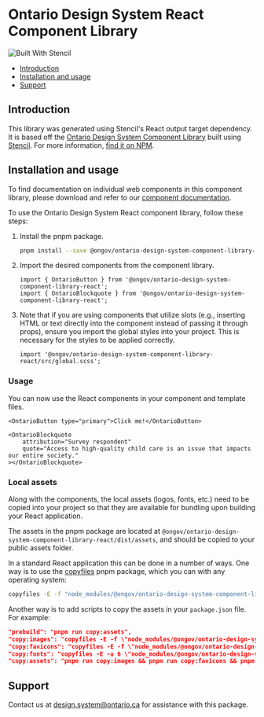 # Ontario Design System React Component Library

![Built With Stencil](https://img.shields.io/badge/-Built%20With%20Stencil-16161d.svg?logo=data%3Aimage%2Fsvg%2Bxml%3Bbase64%2CPD94bWwgdmVyc2lvbj0iMS4wIiBlbmNvZGluZz0idXRmLTgiPz4KPCEtLSBHZW5lcmF0b3I6IEFkb2JlIElsbHVzdHJhdG9yIDE5LjIuMSwgU1ZHIEV4cG9ydCBQbHVnLUluIC4gU1ZHIFZlcnNpb246IDYuMDAgQnVpbGQgMCkgIC0tPgo8c3ZnIHZlcnNpb249IjEuMSIgaWQ9IkxheWVyXzEiIHhtbG5zPSJodHRwOi8vd3d3LnczLm9yZy8yMDAwL3N2ZyIgeG1sbnM6eGxpbms9Imh0dHA6Ly93d3cudzMub3JnLzE5OTkveGxpbmsiIHg9IjBweCIgeT0iMHB4IgoJIHZpZXdCb3g9IjAgMCA1MTIgNTEyIiBzdHlsZT0iZW5hYmxlLWJhY2tncm91bmQ6bmV3IDAgMCA1MTIgNTEyOyIgeG1sOnNwYWNlPSJwcmVzZXJ2ZSI%2BCjxzdHlsZSB0eXBlPSJ0ZXh0L2NzcyI%2BCgkuc3Qwe2ZpbGw6I0ZGRkZGRjt9Cjwvc3R5bGU%2BCjxwYXRoIGNsYXNzPSJzdDAiIGQ9Ik00MjQuNywzNzMuOWMwLDM3LjYtNTUuMSw2OC42LTkyLjcsNjguNkgxODAuNGMtMzcuOSwwLTkyLjctMzAuNy05Mi43LTY4LjZ2LTMuNmgzMzYuOVYzNzMuOXoiLz4KPHBhdGggY2xhc3M9InN0MCIgZD0iTTQyNC43LDI5Mi4xSDE4MC40Yy0zNy42LDAtOTIuNy0zMS05Mi43LTY4LjZ2LTMuNkgzMzJjMzcuNiwwLDkyLjcsMzEsOTIuNyw2OC42VjI5Mi4xeiIvPgo8cGF0aCBjbGFzcz0ic3QwIiBkPSJNNDI0LjcsMTQxLjdIODcuN3YtMy42YzAtMzcuNiw1NC44LTY4LjYsOTIuNy02OC42SDMzMmMzNy45LDAsOTIuNywzMC43LDkyLjcsNjguNlYxNDEuN3oiLz4KPC9zdmc%2BCg%3D%3D&colorA=16161d&style=flat-square)

- [Introduction](#introduction)
- [Installation and usage](#installation-and-usage)
- [Support](#support)

## Introduction

This library was generated using Stencil's React output target dependency. It is based off the [Ontario Design System Component Library](https://www.npmjs.com/package/@ongov/ontario-design-system-component-library) built using [Stencil](https://stenciljs.com/). For more information, [find it on NPM](https://www.npmjs.com/package/@ongov/ontario-design-system-component-library-react).

## Installation and usage

To find documentation on individual web components in this component library, please download and refer to our [component documentation](https://designsystem.ontario.ca/docs/documentation/for-developers/web-components.html#component-documentation).

To use the Ontario Design System React component library, follow these steps:

1. Install the pnpm package.

   ```bash
   pnpm install --save @ongov/ontario-design-system-component-library-react
   ```

2. Import the desired components from the component library.

   ```tsx
   import { OntarioButton } from '@ongov/ontario-design-system-component-library-react';
   import { OntarioBlockquote } from '@ongov/ontario-design-system-component-library-react';
   ```

3. Note that if you are using components that utilize slots (e.g., inserting HTML or text directly into the component instead of passing it through props), ensure you import the global styles into your project. This is necessary for the styles to be applied correctly.

   ```tsx
   import '@ongov/ontario-design-system-component-library-react/src/global.scss';
   ```

### Usage

You can now use the React components in your component and template files.

```tsx
<OntarioButton type="primary">Click me!</OntarioButton>
```

```tsx
<OntarioBlockquote
	attribution="Survey respondent"
	quote="Access to high-quality child care is an issue that impacts our entire society."
></OntarioBlockquote>
```

### Local assets

Along with the components, the local assets (logos, fonts, etc.) need to be copied into your project so that they are available for bundling upon building your React application.

The assets in the pnpm package are located at `@ongov/ontario-design-system-component-library-react/dist/assets`, and should be copied to your public assets folder.

In a standard React application this can be done in a number of ways. One way is to use the [copyfiles](https://www.npmjs.com/package/copyfiles) pnpm package, which you can with any operating system:

```bash
copyfiles -E -f "node_modules/@ongov/ontario-design-system-component-library-react/dist/assets/*" src/assets
```

Another way is to add scripts to copy the assets in your `package.json` file. For example:

```json
"prebuild": "pnpm run copy:assets",
"copy:images": "copyfiles -E -f \"node_modules/@ongov/ontario-design-system-component-library-react/dist/component-library/assets/images/**\" src/assets",
"copy:favicons": "copyfiles -E -f \"node_modules/@ongov/ontario-design-system-component-library-react/dist/component-library/assets/favicons/**\" src/assets/favicons",
"copy:fonts": "copyfiles -E -u 6 \"node_modules/@ongov/ontario-design-system-component-library-react/dist/component-library/assets/fonts/**/*\" src/assets/fonts",
"copy:assets": "pnpm run copy:images && pnpm run copy:favicons && pnpm run copy:fonts"
```

## Support

Contact us at [design.system@ontario.ca](mailto:design.system@ontario.ca) for assistance with this package.
